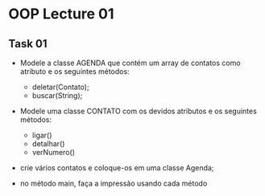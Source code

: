 # OOP Lecture 01
## Task 01

- Modele a classe AGENDA que contém um array de contatos como atributo e os seguintes métodos:
    - deletar(Contato);
    - buscar(String);
- Modele uma classe CONTATO com os devidos atributos e os seguintes métodos:
    - ligar()
    - detalhar()
    - verNumero()
- crie vários contatos e coloque-os em uma classe Agenda;

- no método main, faça a impressão usando cada método